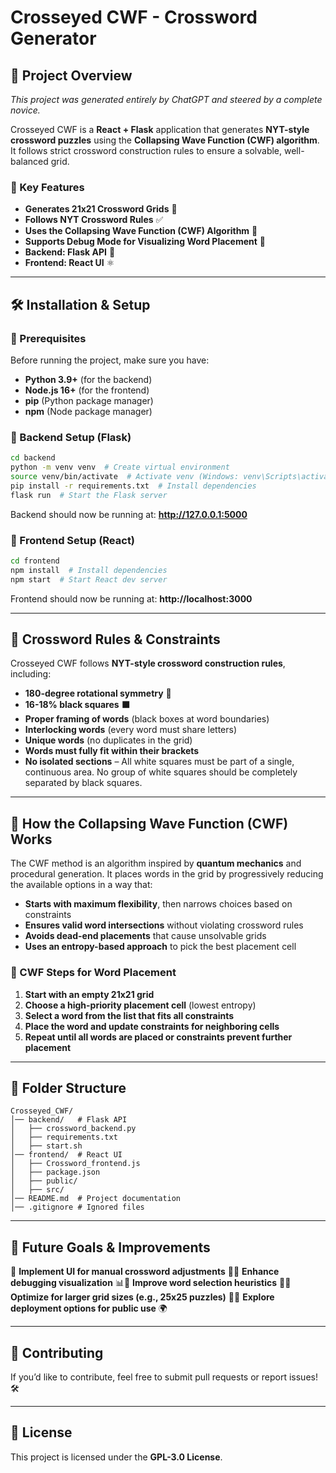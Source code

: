 # **Crosseyed CWF - Crossword Generator**

## **📌 Project Overview**

*This project was generated entirely by ChatGPT and steered by a complete novice.*

Crosseyed CWF is a **React + Flask** application that generates **NYT-style crossword puzzles** using the **Collapsing Wave Function (CWF) algorithm**. It follows strict crossword construction rules to ensure a solvable, well-balanced grid.

### **🔹 Key Features**

- **Generates 21x21 Crossword Grids** 🧩
- **Follows NYT Crossword Rules** ✅
- **Uses the Collapsing Wave Function (CWF) Algorithm** 🧠
- **Supports Debug Mode for Visualizing Word Placement** 🎨
- **Backend: Flask API** 🐍
- **Frontend: React UI** ⚛️

---

## **🛠 Installation & Setup**

### **🔹 Prerequisites**

Before running the project, make sure you have:

- **Python 3.9+** (for the backend)
- **Node.js 16+** (for the frontend)
- **pip** (Python package manager)
- **npm** (Node package manager)

### **🔹 Backend Setup (Flask)**

```bash
cd backend
python -m venv venv  # Create virtual environment
source venv/bin/activate  # Activate venv (Windows: venv\Scripts\activate)
pip install -r requirements.txt  # Install dependencies
flask run  # Start the Flask server
```

Backend should now be running at: **http://127.0.0.1:5000**

### **🔹 Frontend Setup (React)**

```bash
cd frontend
npm install  # Install dependencies
npm start  # Start React dev server
```

Frontend should now be running at: **http://localhost:3000**

---

## **📏 Crossword Rules & Constraints**

Crosseyed CWF follows **NYT-style crossword construction rules**, including:

- **180-degree rotational symmetry** 🔄
- **16-18% black squares** ⬛
- **Proper framing of words** (black boxes at word boundaries)
- **Interlocking words** (every word must share letters)
- **Unique words** (no duplicates in the grid)
- **Words must fully fit within their brackets**
- **No isolated sections** – All white squares must be part of a single, continuous area. No group of white squares should be completely separated by black squares.

---

## **🧠 How the Collapsing Wave Function (CWF) Works**

The CWF method is an algorithm inspired by **quantum mechanics** and procedural generation. It places words in the grid by progressively reducing the available options in a way that:

- **Starts with maximum flexibility**, then narrows choices based on constraints
- **Ensures valid word intersections** without violating crossword rules
- **Avoids dead-end placements** that cause unsolvable grids
- **Uses an entropy-based approach** to pick the best placement cell

### **🔹 CWF Steps for Word Placement**

1. **Start with an empty 21x21 grid**
2. **Choose a high-priority placement cell** (lowest entropy)
3. **Select a word from the list that fits all constraints**
4. **Place the word and update constraints for neighboring cells**
5. **Repeat until all words are placed or constraints prevent further placement**

---

## **📂 Folder Structure**

```
Crosseyed_CWF/
│── backend/   # Flask API
│   ├── crossword_backend.py
│   ├── requirements.txt
│   ├── start.sh
│── frontend/  # React UI
│   ├── Crossword_frontend.js
│   ├── package.json
│   ├── public/
│   ├── src/
│── README.md  # Project documentation
│── .gitignore # Ignored files
```

---

## **🚀 Future Goals & Improvements**

🔹 **Implement UI for manual crossword adjustments** 🎨🔹 **Enhance debugging visualization** 📊🔹 **Improve word selection heuristics** 🤖🔹 **Optimize for larger grid sizes (e.g., 25x25 puzzles)** 🔎🔹 **Explore deployment options for public use** 🌍

---

## **🤝 Contributing**

If you’d like to contribute, feel free to submit pull requests or report issues! 🛠️

---

## **📜 License**

This project is licensed under the **GPL-3.0 License**.
